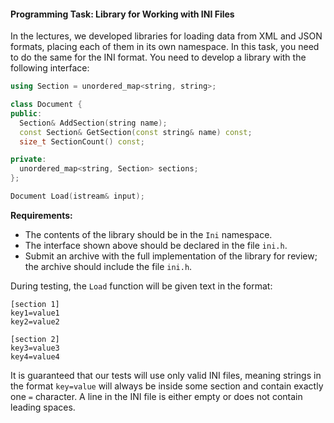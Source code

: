 #### Programming Task: Library for Working with INI Files

In the lectures, we developed libraries for loading data from XML and JSON formats, placing each of them in its own namespace. In this task, you need to do the same for the INI format. You need to develop a library with the following interface:

```cpp
using Section = unordered_map<string, string>;

class Document {
public:
  Section& AddSection(string name);
  const Section& GetSection(const string& name) const;
  size_t SectionCount() const;

private:
  unordered_map<string, Section> sections;
};

Document Load(istream& input);
```

**Requirements:**

- The contents of the library should be in the `Ini` namespace.
- The interface shown above should be declared in the file `ini.h`.
- Submit an archive with the full implementation of the library for review; the archive should include the file `ini.h`.

During testing, the `Load` function will be given text in the format:

```
[section 1]
key1=value1
key2=value2

[section 2]
key3=value3
key4=value4
```

It is guaranteed that our tests will use only valid INI files, meaning strings in the format `key=value` will always be inside some section and contain exactly one `=` character. A line in the INI file is either empty or does not contain leading spaces.